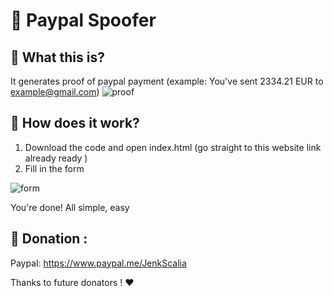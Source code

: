 # 📃 Paypal Spoofer

## 🤔 What this is?
It generates proof of paypal payment (example: You've sent 2334.21 EUR to example@gmail.com)
![proof](https://cdn.discordapp.com/attachments/879214893692244028/879281239360684082/unknown.png)
<br> 
## 📙 How does it work?
1. Download the code and open index.html (go straight to this website link already ready )
2. Fill in the form

![form](https://cdn.discordapp.com/attachments/879214893692244028/879281130145185832/unknown.png)

You're done! All simple, easy

## 🤩 Donation :

Paypal: https://www.paypal.me/JenkScalia

Thanks to future donators ! ❤️

